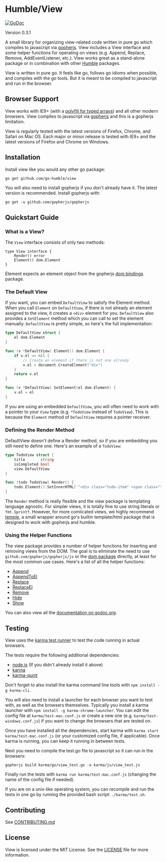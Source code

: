 Humble/View
=============

[![GoDoc](https://godoc.org/github.com/go-humble/view?status.svg)](https://godoc.org/github.com/go-humble/view)

Version 0.3.1

A small library for organizing view-related code written in pure go which
compiles to javascript via [gopherjs](https://github.com/gopherjs/gopherjs).
View includes a View interface and some helper functions for operating on views
(e.g. Append, Replace, Remove, AddEventListener, etc.). View works great as a
stand-alone package or in combination with other
[Humble](https://github.com/go-humble) packages.

View is written in pure go. It feels like go, follows go idioms when possible,
and compiles with the go tools. But it is meant to be compiled to javascript and
run in the browser.


Browser Support
---------------

View works with IE9+ (with a
[polyfill for typed arrays](https://github.com/inexorabletash/polyfill/blob/master/typedarray.js))
and all other modern browsers. View compiles to javascript via [gopherjs](https://github.com/gopherjs/gopherjs)
and this is a gopherjs limitation.

View is regularly tested with the latest versions of Firefox, Chrome, and Safari on Mac OS.
Each major or minor release is tested with IE9+ and the latest versions of Firefox and Chrome
on Windows.


Installation
------------

Install view like you would any other go package:

```bash
go get github.com/go-humble/view
```

You will also need to install gopherjs if you don't already have it. The latest version is
recommended. Install gopherjs with:

```
go get -u github.com/gopherjs/gopherjs
```


Quickstart Guide
----------------

### What is a View?

The `View` interface consists of only two methods:

```
type View interface {
	Render() error
	Element() dom.Element
}
```

Element expects an element object from the gopherjs
[dom bindings](http://dominik.honnef.co/go/js/dom) package.

### The Default View

If you want, you can embed `DefaultView` to satisfy the Element method.
When you call `Element` on `DefaultView`, if there is not already an element
assigned to the view, it creates a `<div>` element for you. `DefaultView` also
provides a `SetElement` method which you can call to set the element manually.
`DefaultView` is pretty simple, so here's the full implementation:

```go
type DefaultView struct {
	el dom.Element
}

func (v *DefaultView) Element() dom.Element {
	if v.el == nil {
		// Create an element if there is not one already
		v.el = document.CreateElement("div")
	}
	return v.el
}

func (v *DefaultView) SetElement(el dom.Element) {
	v.el = el
}

```

If you are using an embedded `DefaultView`, you will often need to work with a
pointer to your `View` type (e.g. `*TodoView` instead of `TodoView`). This is
because the `Element` method of `DefaultView` requires a pointer receiver.

### Defining the Render Method

DefaultView doesn't define a Render method, so if you are embedding you still
need to define one. Here's an example of a `TodoView`:

```go
type TodoView struct {
	title       string
	isCompleted bool
	view.DefaultView
}

func (todo TodoView) Render() {
	todo.Element().SetInnerHTML(`"<div class="todo-item" <span class="title"></span>`)
}
```

The `Render` method is really flexible and the view package is templating language agnostic.
For simpler views, it is totally fine to use string literals or `fmt.Sprintf`. However,
for more comlicated views, we highly recommend [temple](https://github.com/go-humble/temple),
a small wrapper around go's builtin template/html package that is designed to work with
gopherjs and humble.

### Using the Helper Functions

The view package provides a number of helper functions for inserting and removing views
from the DOM. The goal is to eliminate the need to use `github.com/gopherjs/gopherjs/js`
or the [dom package](http://dominik.honnef.co/go/js/dom) directly, at least for the most
common use cases. Here's a list of all the helper functions:

- [Append](http://godoc.org/github.com/go-humble/view#Append)
- [AppendToEl](http://godoc.org/github.com/go-humble/view#AppendToEl)
- [Replace](http://godoc.org/github.com/go-humble/view#Replace)
- [ReplaceEl](http://godoc.org/github.com/go-humble/view#ReplaceEl)
- [Remove](http://godoc.org/github.com/go-humble/view#Remove)
- [Hide](http://godoc.org/github.com/go-humble/view#Hide)
- [Show](http://godoc.org/github.com/go-humble/view#Show)

You can also view all the [documentation on godoc.org](http://godoc.org/github.com/go-humble/view).


Testing
-------

View uses the [karma test runner](http://karma-runner.github.io/0.12/index.html) to test
the code running in actual browsers.

The tests require the following additional dependencies:

- [node.js](http://nodejs.org/) (If you didn't already install it above)
- [karma](http://karma-runner.github.io/0.12/index.html)
- [karma-qunit](https://github.com/karma-runner/karma-qunit)

Don't forget to also install the karma command line tools with `npm install -g karma-cli`.

You will also need to install a launcher for each browser you want to test with, as well as the
browsers themselves. Typically you install a karma launcher with `npm install -g karma-chrome-launcher`.
You can edit the config file at `karma/test-mac.conf.js` or create a new one (e.g. `karma/test-windows.conf.js`)
if you want to change the browsers that are tested on.

Once you have installed all the dependencies, start karma with `karma start karma/test-mac.conf.js` (or
your customized config file, if applicable). Once karma is running, you can keep it running in between tests.

Next you need to compile the test.go file to javascript so it can run in the browsers:

```
gopherjs build karma/go/view_test.go -o karma/js/view_test.js
```

Finally run the tests with `karma run karma/test-mac.conf.js` (changing the name of the config file if needed).

If you are on a unix-like operating system, you can recompile and run the tests in one go by running
the provided bash script: `./karma/test.sh`.


Contributing
------------

See [CONTRIBUTING.md](https://github.com/go-humble/view/blob/master/CONTRIBUTING.md)


License
-------

View is licensed under the MIT License. See the [LICENSE](https://github.com/go-humble/view/blob/master/LICENSE)
file for more information.
